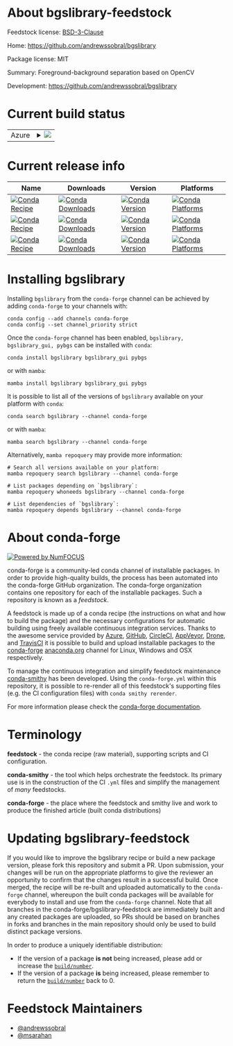 About bgslibrary-feedstock
==========================

Feedstock license: [BSD-3-Clause](https://github.com/conda-forge/bgslibrary-feedstock/blob/main/LICENSE.txt)

Home: https://github.com/andrewssobral/bgslibrary

Package license: MIT

Summary: Foreground-background separation based on OpenCV

Development: https://github.com/andrewssobral/bgslibrary

Current build status
====================


<table>
    
  <tr>
    <td>Azure</td>
    <td>
      <details>
        <summary>
          <a href="https://dev.azure.com/conda-forge/feedstock-builds/_build/latest?definitionId=17472&branchName=main">
            <img src="https://dev.azure.com/conda-forge/feedstock-builds/_apis/build/status/bgslibrary-feedstock?branchName=main">
          </a>
        </summary>
        <table>
          <thead><tr><th>Variant</th><th>Status</th></tr></thead>
          <tbody><tr>
              <td>linux_64</td>
              <td>
                <a href="https://dev.azure.com/conda-forge/feedstock-builds/_build/latest?definitionId=17472&branchName=main">
                  <img src="https://dev.azure.com/conda-forge/feedstock-builds/_apis/build/status/bgslibrary-feedstock?branchName=main&jobName=linux&configuration=linux%20linux_64_" alt="variant">
                </a>
              </td>
            </tr><tr>
              <td>osx_64</td>
              <td>
                <a href="https://dev.azure.com/conda-forge/feedstock-builds/_build/latest?definitionId=17472&branchName=main">
                  <img src="https://dev.azure.com/conda-forge/feedstock-builds/_apis/build/status/bgslibrary-feedstock?branchName=main&jobName=osx&configuration=osx%20osx_64_" alt="variant">
                </a>
              </td>
            </tr><tr>
              <td>win_64</td>
              <td>
                <a href="https://dev.azure.com/conda-forge/feedstock-builds/_build/latest?definitionId=17472&branchName=main">
                  <img src="https://dev.azure.com/conda-forge/feedstock-builds/_apis/build/status/bgslibrary-feedstock?branchName=main&jobName=win&configuration=win%20win_64_" alt="variant">
                </a>
              </td>
            </tr>
          </tbody>
        </table>
      </details>
    </td>
  </tr>
</table>

Current release info
====================

| Name | Downloads | Version | Platforms |
| --- | --- | --- | --- |
| [![Conda Recipe](https://img.shields.io/badge/recipe-bgslibrary-green.svg)](https://anaconda.org/conda-forge/bgslibrary) | [![Conda Downloads](https://img.shields.io/conda/dn/conda-forge/bgslibrary.svg)](https://anaconda.org/conda-forge/bgslibrary) | [![Conda Version](https://img.shields.io/conda/vn/conda-forge/bgslibrary.svg)](https://anaconda.org/conda-forge/bgslibrary) | [![Conda Platforms](https://img.shields.io/conda/pn/conda-forge/bgslibrary.svg)](https://anaconda.org/conda-forge/bgslibrary) |
| [![Conda Recipe](https://img.shields.io/badge/recipe-bgslibrary_gui-green.svg)](https://anaconda.org/conda-forge/bgslibrary_gui) | [![Conda Downloads](https://img.shields.io/conda/dn/conda-forge/bgslibrary_gui.svg)](https://anaconda.org/conda-forge/bgslibrary_gui) | [![Conda Version](https://img.shields.io/conda/vn/conda-forge/bgslibrary_gui.svg)](https://anaconda.org/conda-forge/bgslibrary_gui) | [![Conda Platforms](https://img.shields.io/conda/pn/conda-forge/bgslibrary_gui.svg)](https://anaconda.org/conda-forge/bgslibrary_gui) |
| [![Conda Recipe](https://img.shields.io/badge/recipe-pybgs-green.svg)](https://anaconda.org/conda-forge/pybgs) | [![Conda Downloads](https://img.shields.io/conda/dn/conda-forge/pybgs.svg)](https://anaconda.org/conda-forge/pybgs) | [![Conda Version](https://img.shields.io/conda/vn/conda-forge/pybgs.svg)](https://anaconda.org/conda-forge/pybgs) | [![Conda Platforms](https://img.shields.io/conda/pn/conda-forge/pybgs.svg)](https://anaconda.org/conda-forge/pybgs) |

Installing bgslibrary
=====================

Installing `bgslibrary` from the `conda-forge` channel can be achieved by adding `conda-forge` to your channels with:

```
conda config --add channels conda-forge
conda config --set channel_priority strict
```

Once the `conda-forge` channel has been enabled, `bgslibrary, bgslibrary_gui, pybgs` can be installed with `conda`:

```
conda install bgslibrary bgslibrary_gui pybgs
```

or with `mamba`:

```
mamba install bgslibrary bgslibrary_gui pybgs
```

It is possible to list all of the versions of `bgslibrary` available on your platform with `conda`:

```
conda search bgslibrary --channel conda-forge
```

or with `mamba`:

```
mamba search bgslibrary --channel conda-forge
```

Alternatively, `mamba repoquery` may provide more information:

```
# Search all versions available on your platform:
mamba repoquery search bgslibrary --channel conda-forge

# List packages depending on `bgslibrary`:
mamba repoquery whoneeds bgslibrary --channel conda-forge

# List dependencies of `bgslibrary`:
mamba repoquery depends bgslibrary --channel conda-forge
```


About conda-forge
=================

[![Powered by
NumFOCUS](https://img.shields.io/badge/powered%20by-NumFOCUS-orange.svg?style=flat&colorA=E1523D&colorB=007D8A)](https://numfocus.org)

conda-forge is a community-led conda channel of installable packages.
In order to provide high-quality builds, the process has been automated into the
conda-forge GitHub organization. The conda-forge organization contains one repository
for each of the installable packages. Such a repository is known as a *feedstock*.

A feedstock is made up of a conda recipe (the instructions on what and how to build
the package) and the necessary configurations for automatic building using freely
available continuous integration services. Thanks to the awesome service provided by
[Azure](https://azure.microsoft.com/en-us/services/devops/), [GitHub](https://github.com/),
[CircleCI](https://circleci.com/), [AppVeyor](https://www.appveyor.com/),
[Drone](https://cloud.drone.io/welcome), and [TravisCI](https://travis-ci.com/)
it is possible to build and upload installable packages to the
[conda-forge](https://anaconda.org/conda-forge) [anaconda.org](https://anaconda.org/)
channel for Linux, Windows and OSX respectively.

To manage the continuous integration and simplify feedstock maintenance
[conda-smithy](https://github.com/conda-forge/conda-smithy) has been developed.
Using the ``conda-forge.yml`` within this repository, it is possible to re-render all of
this feedstock's supporting files (e.g. the CI configuration files) with ``conda smithy rerender``.

For more information please check the [conda-forge documentation](https://conda-forge.org/docs/).

Terminology
===========

**feedstock** - the conda recipe (raw material), supporting scripts and CI configuration.

**conda-smithy** - the tool which helps orchestrate the feedstock.
                   Its primary use is in the construction of the CI ``.yml`` files
                   and simplify the management of *many* feedstocks.

**conda-forge** - the place where the feedstock and smithy live and work to
                  produce the finished article (built conda distributions)


Updating bgslibrary-feedstock
=============================

If you would like to improve the bgslibrary recipe or build a new
package version, please fork this repository and submit a PR. Upon submission,
your changes will be run on the appropriate platforms to give the reviewer an
opportunity to confirm that the changes result in a successful build. Once
merged, the recipe will be re-built and uploaded automatically to the
`conda-forge` channel, whereupon the built conda packages will be available for
everybody to install and use from the `conda-forge` channel.
Note that all branches in the conda-forge/bgslibrary-feedstock are
immediately built and any created packages are uploaded, so PRs should be based
on branches in forks and branches in the main repository should only be used to
build distinct package versions.

In order to produce a uniquely identifiable distribution:
 * If the version of a package **is not** being increased, please add or increase
   the [``build/number``](https://docs.conda.io/projects/conda-build/en/latest/resources/define-metadata.html#build-number-and-string).
 * If the version of a package **is** being increased, please remember to return
   the [``build/number``](https://docs.conda.io/projects/conda-build/en/latest/resources/define-metadata.html#build-number-and-string)
   back to 0.

Feedstock Maintainers
=====================

* [@andrewssobral](https://github.com/andrewssobral/)
* [@msarahan](https://github.com/msarahan/)

